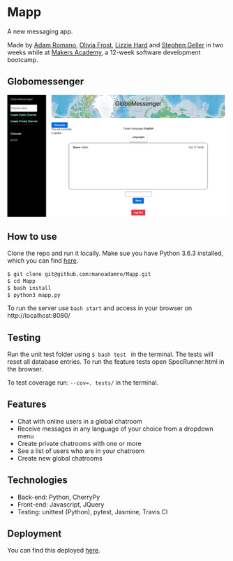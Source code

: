 # Mapp

A new messaging app.

Made by [Adam Romano](https://github.com/manoadamro), [Olivia Frost](https://github.com/ofrost617), [Lizzie Hard](https://github.com/lizh90) and [Stephen Geller](https://github.com/stephengeller) in two weeks while at [Makers Academy](http://makersacademy.com), a 12-week software development bootcamp.

## Globomessenger
![alt text](public/images/screenshot.png)

## How to use

Clone the repo and run it locally. Make sue you have Python 3.6.3 installed, which you can find [here](https://www.python.org/downloads/mac-osx/).

```
$ git clone git@github.com:manoadamro/Mapp.git
$ cd Mapp
$ bash install
$ python3 mapp.py
```
To run the server use ```bash start``` and access in your browser on http://localhost:8080/

## Testing

Run the unit test folder using ```$ bash test ``` in the terminal. The tests will reset all database entries.
To run the feature tests open SpecRunner.html in the browser.

To test coverage run: ```--cov=. tests/``` in the terminal.

## Features

* Chat with online users in a global chatroom
* Receive messages in any language of your choice from a dropdown menu
* Create private chatrooms with one or more
* See a list of users who are in your chatroom
* Create new global chatrooms

## Technologies

  - Back-end: Python, CherryPy
  - Front-end: Javascript, JQuery
  - Testing: unittest (Python), pytest, Jasmine, Travis CI

## Deployment

You can find this deployed [here](http://globomessenger.herokuapp.com/).
